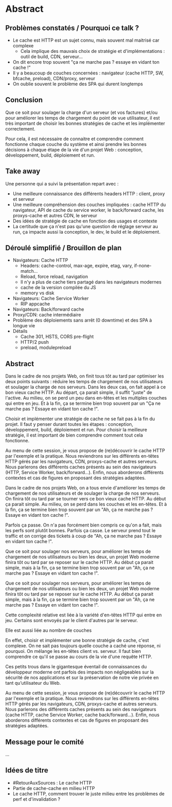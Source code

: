 # Abstract

## Problèmes constatés / Pourquoi ce talk ?

* Le cache est HTTP est un sujet connu, mais souvent mal maitrisé car complexe
  * Cela implique des mauvais choix de stratégie et d'implémentations : outil de build, CDN, serveur...
* On dit encore trop souvent "ça ne marche pas ? essaye en vidant ton cache !"
* Il y a beaucoup de couches concernées : navigateur (cache HTTP, SW, bfcache, preload), CDN/proxy, serveur
* On oublie souvent le problème des SPA qui durent longtemps

## Conclusion

Que ce soit pour soulager la charge d'un serveur (et vos factures) et/ou pour améliorer les temps de chargement du point de vue utilisateur, il est très important de choisir les bonnes stratégies de cache et les implémenter correctement.

Pour cela, il est nécessaire de connaitre et comprendre comment fonctionne chaque couche du système et ainsi prendre les bonnes décisions à chaque étape de la vie d'un projet Web : conception, développement, build, déploiement et run.

## Take away

Une personne qui a suivi la présentation repart avec :

* Une meilleure connaissance des différents headers HTTP : client, proxy et serveur
* Une meilleure compréhension des couches impliquées : cache HTTP du navigateur, API de cache du service worker, le back/forward cache, les proxys-cache et autres CDN, le serveur
* Des idées de stratégie de cache en fonction des usages et contexte
* La certitude que ça n'est pas qu'une question de réglage serveur au run, ça impacte aussi la conception, le dev, le build et le déploiement.

## Déroulé simplifié / Brouillon de plan

* Navigateurs: Cache HTTP
  * Headers: cache-control, max-age, expire, etag, vary, if-none-match...
  * Reload, force reload, navigation
  * Il n'y a plus de cache tiers partagé dans les navigateurs modernes
  * cache de la version compilée du JS
  * memory vs disk
* Navigateurs: Cache Service Worker
  * RIP appcache
* Navigateurs: Back/forward cache
* Proxy/CDN: cache intermédiaire
* Problème des déploiements sans arrêt (0 downtime) et des SPA à longue vie
* Détails
  * Cache 301, HSTS, CORS pre-flight
  * HTTP/2 push
  * preload, modulepreload

## Abstract

Dans le cadre de nos projets Web, on finit tous tôt au tard par optimiser les deux points suivants : réduire les temps de chargement de nos utilisateurs et soulager la charge de nos serveurs.
Dans les deux cas, on fait appel à ce bon vieux cache HTTP.
Au départ, ça parait simple, il suffit "juste" de l'active.
Au milieu, on se perd un peu dans en-têtes et les multiples couches qui entre en jeu.
Et à la fin, ça se termine bien trop souvent par un "Ça ne marche pas ? Essaye en vidant ton cache !".

Choisir et implémenter une stratégie de cache ne se fait pas à la fin du projet.
Il faut y penser durant toutes les étapes : conception, développement, build, déploiement et run.
Pour choisir la meilleure stratégie, il est important de bien comprendre comment tout cela fonctionne.

Au menu de cette session, je vous propose de (re)découvrir le cache HTTP par l'exemple et la pratique.
Nous reviendrons sur les différents en-têtes HTTP gérés par les navigateurs, CDN, proxys-cache et autres serveurs.
Nous parlerons des différents caches présents au sein des navigateurs (HTTP, Service Worker, back/forward...).
Enfin, nous aborderons différents contextes et cas de figures en proposant des stratégies adaptées.



Dans le cadre de nos projets Web, on a tous envie d'améliorer les temps de chargement de nos utilisateurs et de soulager la charge de nos serveurs.
On finira tôt ou tard par se tourner vers ce bon vieux cache HTTP.
Au début ça parait simple.
Au milieu, on se perd dans les couches et les en-têtes.
Et à la fin, ça se termine bien trop souvent par un "Ah, ça ne marche pas ? Essaye en vidant ton cache !".

Parfois ça passe. On n'a pas forcément bien compris ce qu'on a fait, mais les perfs sont plutôt bonnes. Parfois ça casse. Le serveur prend tout le traffic et on corrige des tickets à coup de "Ah, ça ne marche pas ? Essaye en vidant ton cache !".

Que ce soit pour soulager nos serveurs, pour améliorer les temps de chargement de nos utilisateurs ou bien les deux, un projet Web moderne finira tôt ou tard par se reposer sur le cache HTTP. Au début ça parait simple, mais à la fin, ça se termine bien trop souvent par un "Ah, ça ne marche pas ? Essaye en vidant ton cache !".

Que ce soit pour soulager nos serveurs, pour améliorer les temps de chargement de nos utilisateurs ou bien les deux, un projet Web moderne finira tôt ou tard par se reposer sur le cache HTTP. Au début ça parait simple, mais à la fin, ça se termine bien trop souvent par un "Ah, ça ne marche pas ? Essaye en vidant ton cache !".

Cette complexité relative est liée à la variété d'en-têtes HTTP qui entre en jeu. Certains sont envoyés par le client d'autres par le serveur. 

Elle est aussi liée au nombre de couches

En effet, choisir et implémenter une bonne stratégie de cache, c'est complexe. On ne sait pas toujours quelle couche a caché une réponse, ni pourquoi. On mélange les en-têtes client vs. serveur. Il faut bien comprendre ce qu'il se passe au cours de la vie d'une requête HTTP.

Ces petits trous dans le gigantesque éventail de connaissances du développeur moderne ont parfois des impacts non négligeables sur la sécurité de nos applications et sur la préservation de notre vie privée en tant qu’utilisateur du Web.

Au menu de cette session, je vous propose de (re)découvrir le cache HTTP par l'exemple et la pratique. Nous reviendrons sur les différents en-têtes HTTP gérés par les navigateurs, CDN, proxys-cache et autres serveurs. Nous parlerons des différents caches présents au sein des navigateurs (cache HTTP, cache Service Worker, cache back/forward...). Enfin, nous aborderons différents contextes et cas de figures en proposant des stratégies adaptées.

## Message pour le comité

...

## Idées de titre

* #RetourAuxSources : Le cache HTTP
* Partie de cache-cache en milieu HTTP
* Le cache HTTP, comment trouver le juste milieu entre les problèmes de perf et d'invalidation ?

